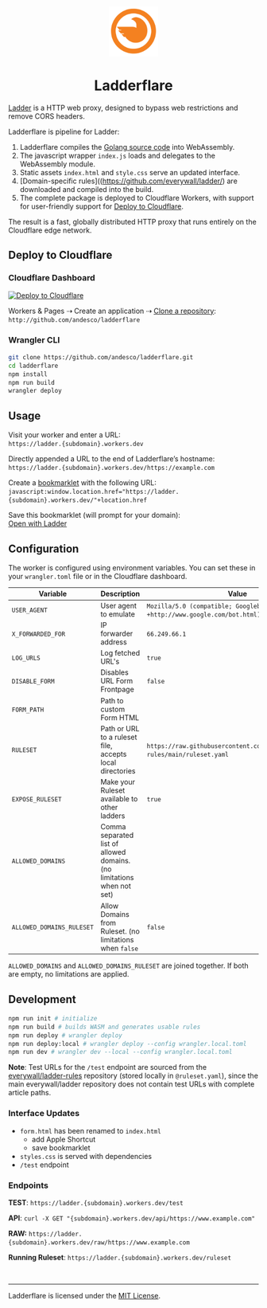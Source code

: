 <p align="center">
    <img src="public/logo.svg" width="100px">
</p>

<h1 align="center">Ladderflare</h1>

[Ladder](https://github.com/everywall/ladder) is a HTTP web proxy, designed to bypass web restrictions and remove CORS headers.

Ladderflare is pipeline for Ladder:

1. Ladderflare compiles the [Golang source code](https://github.com/everywall/ladder) into WebAssembly.
2. The javascript wrapper `index.js` loads and delegates to the WebAssembly module.
3. Static assets `index.html` and `style.css` serve an updated interface.
4. [Domain-specific rules]((https://github.com/everywall/ladder/) are downloaded and compiled into the build.
5. The complete package is deployed to Cloudflare Workers, with support for user-friendly support for [Deploy to Cloudflare](https://deploy.workers.cloudflare.com/?url=https://github.com/andesco/ladderflare).

The result is a fast, globally distributed HTTP proxy that runs entirely on the Cloudflare edge network.

## Deploy to Cloudflare

### Cloudflare Dashboard

[![Deploy to Cloudflare](https://deploy.workers.cloudflare.com/button)](https://deploy.workers.cloudflare.com/?url=https://github.com/andesco/ladderflare)

<nobr>Workers & Pages</nobr> ⇢ Create an application ⇢ [Clone a repository](https://dash.cloudflare.com/?to=/:account/workers-and-pages/create/deploy-to-workers): \
   `http://github.com/andesco/ladderflare`

### Wrangler CLI
   
```bash
git clone https://github.com/andesco/ladderflare.git
cd ladderflare
npm install
npm run build
wrangler deploy
```
   
## Usage

Visit your worker and enter a URL: \
`https://ladder.{subdomain}.workers.dev`

Directly appended a URL to the end of Ladderflare’s hostname: \
`https://ladder.{subdomain}.workers.dev/https://example.com`

Create a [bookmarklet](https://wikipedia.org/wiki/Bookmarklet) with the following URL: \
`javascript:window.location.href="https://ladder.{subdomain}.workers.dev/"+location.href`

Save this bookmarklet (will prompt for your domain): \
[Open with Ladder](<javascript:var domain=prompt("Enter your Ladder domain (e.g., ladder.example.workers.dev):");if(domain)window.location.href="https://"+domain+"/"+location.href>)

## Configuration

The worker is configured using environment variables. You can set these in your `wrangler.toml` file or in the Cloudflare dashboard.

| Variable | Description | Value |
| --- | --- | --- |
| `USER_AGENT` | User agent to emulate | `Mozilla/5.0 (compatible; Googlebot/2.1; +http://www.google.com/bot.html)` |
| `X_FORWARDED_FOR` | IP forwarder address | `66.249.66.1` |
| `LOG_URLS` | Log fetched URL's | `true` |
| `DISABLE_FORM` | Disables URL Form Frontpage | `false` |
| `FORM_PATH` | Path to custom Form HTML |  |
| `RULESET` | Path or URL to a ruleset file, accepts local directories | `https://raw.githubusercontent.com/everywall/ladder-rules/main/ruleset.yaml` |
| `EXPOSE_RULESET` | Make your Ruleset available to other ladders | `true` |
| `ALLOWED_DOMAINS` | Comma separated list of allowed domains. (no limitations when not set) |  |
| `ALLOWED_DOMAINS_RULESET` | Allow Domains from Ruleset. (no limitations when `false` | `false` |

`ALLOWED_DOMAINS` and `ALLOWED_DOMAINS_RULESET` are joined together. If both are empty, no limitations are applied.



## Development

```bash
npm run init # initialize
npm run build # builds WASM and generates usable rules
npm run deploy # wrangler deploy
npm run deploy:local # wrangler deploy --config wrangler.local.toml
npm run dev # wrangler dev --local --config wrangler.local.toml
```

**Note**: Test URLs for the `/test` endpoint are sourced from the [everywall/ladder-rules](https://github.com/everywall/ladder-rules) repository (stored locally in `@ruleset.yaml`), since the main everywall/ladder repository does not contain test URLs with complete article paths.
### Interface Updates

- `form.html` has been renamed to `index.html`
   - add Apple Shortcut
   - save bookmarklet
- `styles.css` is served with dependencies
- `/test` endpoint

### Endpoints

**TEST**: `https://ladder.{subdomain}.workers.dev/test`

**API**: `curl -X GET "{subdomain}.workers.dev/api/https://www.example.com"`

**RAW:** `https://ladder.{subdomain}.workers.dev/raw/https://www.example.com`

**Running Ruleset**: `https://ladder.{subdomain}.workers.dev/ruleset`

&zwnj;

---

Ladderflare is licensed under the [MIT License](LICENSE).
